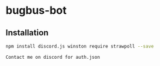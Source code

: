 # bugbus-bot

## Installation

``` bash
npm install discord.js winston require strawpoll --save

Contact me on discord for auth.json